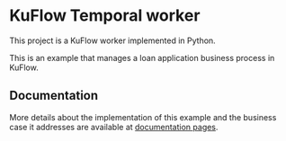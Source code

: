 # KuFlow Temporal worker

This project is a KuFlow worker implemented in Python.

This is an example that manages a loan application business process in KuFlow.

## Documentation

More details about the implementation of this example and the business case it addresses are available at [documentation pages](https://docs.kuflow.com/developers/).
